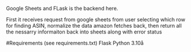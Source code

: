 Google Sheets and FLask is the backend here.

First it receives request from google sheets from user selecting which row for finding ASIN, normalize the data amazon fetches back, then return all the nessarry informaiton back into sheets along with error status

#Requirements
(see requirements.txt)
Flask
Python 3.10å
